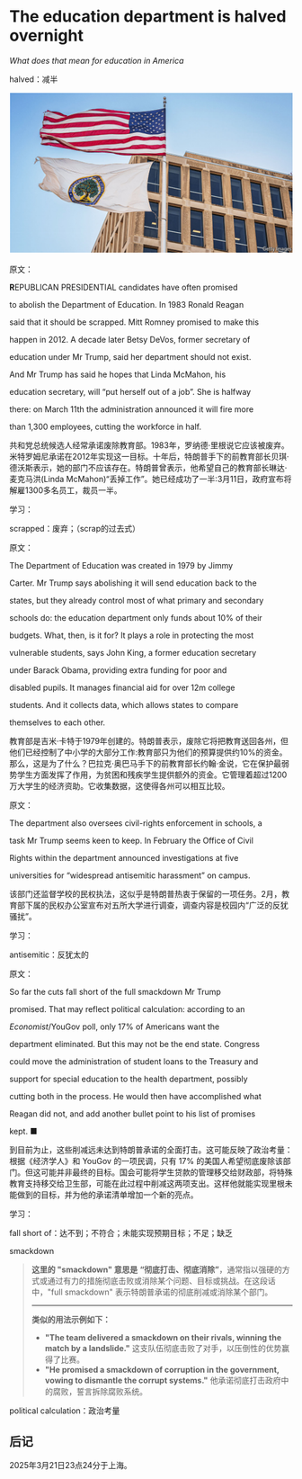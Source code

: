 # The education department is halved overnight

*What does that mean for education in America*



halved：减半

![image-20250321231804190](./assets/image-20250321231804190.png)

原文：

**R**EPUBLICAN PRESIDENTIAL candidates have often promised

to abolish the Department of Education. In 1983 Ronald Reagan

said that it should be scrapped. Mitt Romney promised to make this

happen in 2012. A decade later Betsy DeVos, former secretary of

education under Mr Trump, said her department should not exist.

And Mr Trump has said he hopes that Linda McMahon, his

education secretary, will “put herself out of a job”. She is halfway

there: on March 11th the administration announced it will fire more

than 1,300 employees, cutting the workforce in half.

共和党总统候选人经常承诺废除教育部。1983年，罗纳德·里根说它应该被废弃。米特罗姆尼承诺在2012年实现这一目标。十年后，特朗普手下的前教育部长贝琪·德沃斯表示，她的部门不应该存在。特朗普曾表示，他希望自己的教育部长琳达·麦克马洪(Linda McMahon)“丢掉工作”。她已经成功了一半:3月11日，政府宣布将解雇1300多名员工，裁员一半。

学习：

scrapped：废弃；（scrap的过去式）

原文：

The Department of Education was created in 1979 by Jimmy

Carter. Mr Trump says abolishing it will send education back to the

states, but they already control most of what primary and secondary

schools do: the education department only funds about 10% of their

budgets. What, then, is it for? It plays a role in protecting the most

vulnerable students, says John King, a former education secretary

under Barack Obama, providing extra funding for poor and

disabled pupils. It manages financial aid for over 12m college

students. And it collects data, which allows states to compare

themselves to each other.

教育部是吉米·卡特于1979年创建的。特朗普表示，废除它将把教育送回各州，但他们已经控制了中小学的大部分工作:教育部只为他们的预算提供约10%的资金。那么，这是为了什么？巴拉克·奥巴马手下的前教育部长约翰·金说，它在保护最弱势学生方面发挥了作用，为贫困和残疾学生提供额外的资金。它管理着超过1200万大学生的经济资助。它收集数据，这使得各州可以相互比较。

原文：

The department also oversees civil-rights enforcement in schools, a

task Mr Trump seems keen to keep. In February the Office of Civil

Rights within the department announced investigations at five

universities for “widespread antisemitic harassment” on campus.

该部门还监督学校的民权执法，这似乎是特朗普热衷于保留的一项任务。2月，教育部下属的民权办公室宣布对五所大学进行调查，调查内容是校园内“广泛的反犹骚扰”。

学习：

antisemitic：反犹太的      

原文：

So far the cuts fall short of the full smackdown Mr Trump

promised. That may reflect political calculation: according to an

*Economist*/YouGov poll, only 17% of Americans want the

department eliminated. But this may not be the end state. Congress

could move the administration of student loans to the Treasury and

support for special education to the health department, possibly

cutting both in the process. He would then have accomplished what

Reagan did not, and add another bullet point to his list of promises

kept. ■

到目前为止，这些削减远未达到特朗普承诺的全面打击。这可能反映了政治考量：根据《经济学人》和 YouGov 的一项民调，只有 17% 的美国人希望彻底废除该部门。但这可能并非最终的目标。国会可能将学生贷款的管理移交给财政部，将特殊教育支持移交给卫生部，可能在此过程中削减这两项支出。这样他就能实现里根未能做到的目标，并为他的承诺清单增加一个新的亮点。

学习：

fall short of：达不到；不符合；未能实现预期目标；不足；缺乏          

smackdown

>
>
>**这里的 "smackdown" 意思是** **“彻底打击、彻底消除”**，通常指以强硬的方式或通过有力的措施彻底击败或消除某个问题、目标或挑战。在这段话中，"full smackdown" 表示特朗普承诺的彻底削减或消除某个部门。
>
>------
>
>**类似的用法示例如下：**
>
>- **"The team delivered a smackdown on their rivals, winning the match by a landslide."**
>   这支队伍彻底击败了对手，以压倒性的优势赢得了比赛。
>- **"He promised a smackdown of corruption in the government, vowing to dismantle the corrupt systems."**
>   他承诺彻底打击政府中的腐败，誓言拆除腐败系统。

political calculation：政治考量





## 后记

2025年3月21日23点24分于上海。

